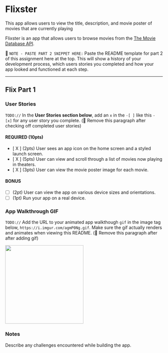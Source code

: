 # Flixster
This app allows users to view the title, description, and movie poster of movies that are currently playing

Flixster is an app that allows users to browse movies from the [The Movie Database API](http://docs.themoviedb.apiary.io/#).

📝 `NOTE - PASTE PART 2 SNIPPET HERE:` Paste the README template for part 2 of this assignment here at the top. This will show a history of your development process, which users stories you completed and how your app looked and functioned at each step.

---

## Flix Part 1

### User Stories
`TODO://` In the **User Stories section below**, add an `x` in the `-[ ]` like this `- [x]` for any user story you complete. (🚫 Remove this paragraph after checking off completed user stories)

#### REQUIRED (10pts)
- [ X ] (2pts) User sees an app icon on the home screen and a styled launch screen.
- [ X ] (5pts) User can view and scroll through a list of movies now playing in theaters.
- [ X ] (3pts) User can view the movie poster image for each movie.

#### BONUS
- [  ] (2pt) User can view the app on various device sizes and orientations.
- [  ] (1pt) Run your app on a real device.

### App Walkthrough GIF
`TODO://` Add the URL to your animated app walkthough `gif` in the image tag below, `https://i.imgur.com/agmP0Ng.gif`. Make sure the gif actually renders and animates when viewing this README. (🚫 Remove this paragraph after after adding gif)

<img src="https://i.imgur.com/agmP0Ng.gif" width=250><br>

### Notes
Describe any challenges encountered while building the app.
